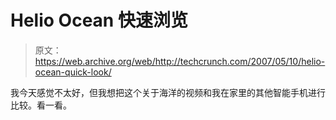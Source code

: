 # Helio Ocean 快速浏览

> 原文：<https://web.archive.org/web/http://techcrunch.com/2007/05/10/helio-ocean-quick-look/>

我今天感觉不太好，但我想把这个关于海洋的视频和我在家里的其他智能手机进行比较。看一看。